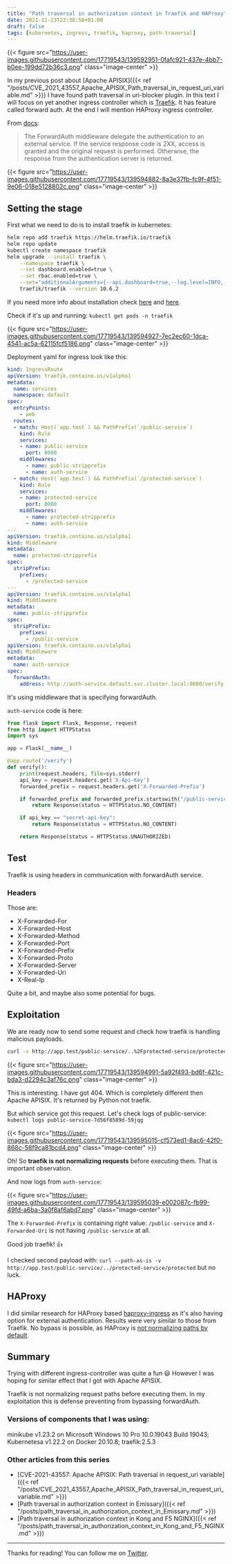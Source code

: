 ```yaml
---
title: "Path traversal in authorization context in Traefik and HAProxy"
date: 2021-11-23T22:38:58+01:00
draft: false
tags: [kubernetes, ingress, traefik, haproxy, path-traversal]
---
```


{{< figure src="https://user-images.githubusercontent.com/17719543/139592951-0fafc921-437e-4bb7-b0ee-199dd72b36c3.png" class="image-center" >}}

In my previous post about [Apache APISIX]({{< ref "/posts/CVE_2021_43557_Apache_APISIX_Path_traversal_in_request_uri_variable.md" >}}) I have found path traversal in uri-blocker plugin. In this text I will focus on yet another ingress controller which is [Traefik](https://doc.traefik.io/traefik/providers/kubernetes-ingress/). It has feature called forward auth. At the end I will mention HAProxy ingress controller.

From [docs](https://doc.traefik.io/traefik/v2.0/middlewares/forwardauth/):

>The ForwardAuth middleware delegate the authentication to an external service. If the service response code is 2XX, access is granted and the original request is performed. Otherwise, the response from the authentication server is returned.

{{< figure src="https://user-images.githubusercontent.com/17719543/139594882-8a3e37fb-fc9f-4f51-9e06-018e5128802c.png" class="image-center" >}}

## Setting the stage

First what we need to do is to install traefik in kubernetes:

```bash
helm repo add traefik https://helm.traefik.io/traefik
helm repo update
kubectl create namespace traefik
helm upgrade --install traefik \
    --namespace traefik \
    --set dashboard.enabled=true \
    --set rbac.enabled=true \
    --set="additionalArguments={--api.dashboard=true,--log.level=INFO,--providers.kubernetesingress.ingressclass=traefik-internal,--serversTransport.insecureSkipVerify=true}" \
    traefik/traefik --version 10.6.2
```

If you need more info about installation check [here](https://doc.traefik.io/traefik/getting-started/install-traefik/#use-the-helm-chart) and [here](https://blog.zachinachshon.com/traefik-ingress/).

Check if it's up and running: `kubectl get pods -n traefik`

{{< figure src="https://user-images.githubusercontent.com/17719543/139594927-7ec2ec60-1dca-4541-ac5a-62115fcf5186.png" class="image-center" >}}

Deployment yaml for ingress look like this:

```yaml
kind: IngressRoute
apiVersion: traefik.containo.us/v1alpha1
metadata:
  name: services
  namespace: default
spec:
  entryPoints: 
    - web
  routes:
  - match: Host(`app.test`) && PathPrefix(`/public-service`)
    kind: Rule
    services:
    - name: public-service
      port: 8080
    middlewares:
      - name: public-stripprefix
      - name: auth-service
  - match: Host(`app.test`) && PathPrefix(`/protected-service`)
    kind: Rule
    services:
    - name: protected-service
      port: 8080
    middlewares:
      - name: protected-stripprefix
      - name: auth-service
---
apiVersion: traefik.containo.us/v1alpha1
kind: Middleware
metadata:
  name: protected-stripprefix
spec:
  stripPrefix:
    prefixes:
      - /protected-service
---
apiVersion: traefik.containo.us/v1alpha1
kind: Middleware
metadata:
  name: public-stripprefix
spec:
  stripPrefix:
    prefixes:
      - /public-service
apiVersion: traefik.containo.us/v1alpha1
kind: Middleware
metadata:
  name: auth-service
spec:
  forwardAuth:
    address: http://auth-service.default.svc.cluster.local:8080/verify
```

It's using middleware that is specifying forwardAuth.

`auth-service` code is here:

```python
from flask import Flask, Response, request
from http import HTTPStatus
import sys

app = Flask(__name__)

@app.route('/verify')
def verify():
    print(request.headers, file=sys.stderr)
    api_key = request.headers.get('X-Api-Key')
    forwarded_prefix = request.headers.get('X-Forwarded-Prefix')

    if forwarded_prefix and forwarded_prefix.startswith("/public-service"):
        return Response(status = HTTPStatus.NO_CONTENT)

    if api_key == "secret-api-key":  
        return Response(status = HTTPStatus.NO_CONTENT)

    return Response(status = HTTPStatus.UNAUTHORIZED)
```

## Test

Traefik is using headers in communication with forwardAuth service. 

### Headers

Those are:

* X-Forwarded-For
* X-Forwarded-Host
* X-Forwarded-Method
* X-Forwarded-Port
* X-Forwarded-Prefix
* X-Forwarded-Proto
* X-Forwarded-Server
* X-Forwarded-Uri
* X-Real-Ip

Quite a bit, and maybe also some potential for bugs.

## Exploitation

We are ready now to send some request and check how traefik is handling malicious payloads.

```bash
curl -v http://app.test/public-service/..%2Fprotected-service/protected
```

{{< figure src="https://user-images.githubusercontent.com/17719543/139594991-5a92f493-bd6f-421c-bda3-d2294c3af76c.png" class="image-center" >}}

This is interesting. I have got 404. Which is completely different then Apache APISIX. It's returned by Python not traefik. 

But which service got this request. Let's check logs of public-service: `kubectl logs public-service-7d56f8589d-59jqg`

{{< figure src="https://user-images.githubusercontent.com/17719543/139595015-cf573ed1-8ac6-42f0-868c-58f9ca81bcd4.png" class="image-center" >}}

Oh! So **traefik is not normalizing requests** before executing them. That is important observation. 

And now logs from `auth-service`:

{{< figure src="https://user-images.githubusercontent.com/17719543/139595039-e002087c-fb99-49fd-a6ba-3a0f8af6abd7.png" class="image-center" >}}

The `X-Forwarded-Prefix` is containing right value: `/public-service` and `X-Forwarded-Uri` is not having `/public-service` at all.

Good job traefik! 👍

I checked second payload with: `curl --path-as-is -v http://app.test/public-service/../protected-service/protected` but no luck.

## HAProxy

I did similar research for HAProxy based [haproxy-ingress](https://haproxy-ingress.github.io/) as it's also having option for external authentication. Results were very similar to those from Traefik. No bypass is possible, as HAProxy is [not normalizing paths by default](https://www.haproxy.com/blog/announcing-haproxy-2-4/).

## Summary

Trying with different ingress-controller was quite a fun 😃 However I was hoping for similar effect that I got with Apache APISIX. 

Traefik is not normalizing request paths before executing them. In my exploitation this is defense preventing from bypassing forwardAuth.

### Versions of components that I was using:

minikube v1.23.2 on Microsoft Windows 10 Pro 10.0.19043 Build 19043; Kubernetesa v1.22.2 on Docker 20.10.8; traefik:2.5.3

### Other articles from this series

* [CVE-2021-43557: Apache APISIX: Path traversal in request_uri variable]({{< ref "/posts/CVE_2021_43557_Apache_APISIX_Path_traversal_in_request_uri_variable.md" >}})
* [Path traversal in authorization context in Emissary]({{< ref "/posts/path_traversal_in_authorization_context_in_Emissary.md" >}})
* [Path traversal in authorization context in Kong and F5 NGINX]({{< ref "/posts/path_traversal_in_authorization_context_in_Kong_and_F5_NGINX.md" >}})

---

Thanks for reading! You can follow me on [Twitter](https://twitter.com/xvnpw).